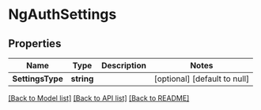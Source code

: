 # NgAuthSettings

## Properties
Name | Type | Description | Notes
------------ | ------------- | ------------- | -------------
**SettingsType** | **string** |  | [optional] [default to null]

[[Back to Model list]](../README.md#documentation-for-models) [[Back to API list]](../README.md#documentation-for-api-endpoints) [[Back to README]](../README.md)


